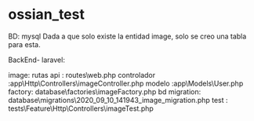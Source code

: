 # ossian_test


BD: mysql
    Dada a que solo existe la entidad image, solo se creo una tabla para esta.
    
BackEnd- laravel:

  image:
  rutas  api : routes\web.php
  controlador :app\Http\Controllers\imageController.php
  modelo :app\Models\User.php
  factory: database\factories\imageFactory.php
  bd  migration: database\migrations\2020_09_10_141943_image_migration.php
  test : tests\Feature\Http\Controllers\imageTest.php
  


